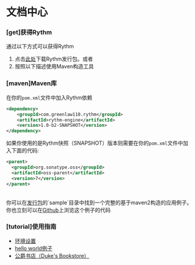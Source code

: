 ﻿# 文档中心

### [get]获得Rythm

通过以下方式可以获得Rythm

1. 点击[此处](/dist/rythm-engine-1.0-b2-SNAPSHOT-dist.zip)下载Rythm发行包。或者
1. 按照以下描述使用Maven构造工具

### [maven]Maven库

在你的`pom.xml`文件中加入Rythm依赖

```xml
<dependency>
    <groupId>com.greenlaw110.rythm</groupId>
    <artifactId>rythm-engine</artifactId>
    <version>1.0-b2-SNAPSHOT</version>
</dependency>
```
    
如果你使用的是Rythm快照（SNAPSHOT）版本则需要在你的`pom.xml`文件中加入下面的代码:

```xml
<parent>
  <groupId>org.sonatype.oss</groupId>
  <artifactId>oss-parent</artifactId>
  <version>7</version>
</parent>
```
    
<br/>
    
<div class="alert">
你可以在<a href="/dist/rythm-engine-1.0-b2-SNAPSHOT-dist.zip">发行包</a>的`sample`目录中找到一个完整的基于maven2构造的应用例子。你也立刻可以在<a target="_blank" href="https://github.com/greenlaw110/Rythm/tree/1.0/samples/MavnSampleProject">Github</a>上浏览这个例子的代码
</div>

### [tutorial]使用指南

* [环境设置](tutorial.md#env)
* [hello world例子](tutorial.md#hello)
* [公爵书店（Duke's Bookstore）](tutorial.md#bookstore)

